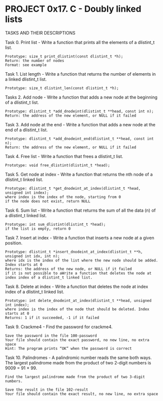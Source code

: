 # PROJECT 0x17. C - Doubly linked lists

TASKS AND THEIR DESCRIPTIONS

Task 0. Print list - Write a function that prints all the elements of a dlistint_t list.

	Prototype: size_t print_dlistint(const dlistint_t *h);
	Return: the number of nodes
	Format: see example

Task 1. List length - Write a function that returns the number of elements in a linked dlistint_t list.

	Prototype: size_t dlistint_len(const dlistint_t *h);

Tasks 2. Add node - Write a function that adds a new node at the beginning of a dlistint_t list.

	Prototype: dlistint_t *add_dnodeint(dlistint_t **head, const int n);
	Return: the address of the new element, or NULL if it failed

Task 3. Add node at the end - Write a function that adds a new node at the end of a dlistint_t list.

	Prototype: dlistint_t *add_dnodeint_end(dlistint_t **head, const int n);
	Return: the address of the new element, or NULL if it failed

Task 4. Free list - Write a function that frees a dlistint_t list.

	Prototype: void free_dlistint(dlistint_t *head);

Task 5. Get node at index - Write a function that returns the nth node of a dlistint_t linked list.

	Prototype: dlistint_t *get_dnodeint_at_index(dlistint_t *head, unsigned int index);
	where index is the index of the node, starting from 0
	if the node does not exist, return NULL

Task 6. Sum list - Write a function that returns the sum of all the data (n) of a dlistint_t linked list.

	Prototype: int sum_dlistint(dlistint_t *head);
	if the list is empty, return 0

Task 7. Insert at index - Write a function that inserts a new node at a given position.

	Prototype: dlistint_t *insert_dnodeint_at_index(dlistint_t **h, unsigned int idx, int n);
	where idx is the index of the list where the new node should be added. Index starts at 0
	Returns: the address of the new node, or NULL if it failed
	if it is not possible to aWrite a function that deletes the node at index index of a dlistint_t linked list.

Task 8. Delete at index - Write a function that deletes the node at index index of a dlistint_t linked list.

	Prototype: int delete_dnodeint_at_index(dlistint_t **head, unsigned int index);
	where index is the index of the node that should be deleted. Index starts at 0
	Returns: 1 if it succeeded, -1 if it failed

Task 9. Crackme4 - Find the password for crackme4.

	Save the password in the file 100-password
	Your file should contain the exact password, no new line, no extra space
	Hint: The program prints “OK” when the password is correct

Task 10. Palindromes - A palindromic number reads the same both ways. The largest palindrome made from the product of two 2-digit numbers is 9009 = 91 × 99.

	Find the largest palindrome made from the product of two 3-digit numbers.

	Save the result in the file 102-result
	Your file should contain the exact result, no new line, no extra space
